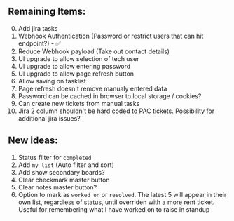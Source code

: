 ## Remaining Items:

0. Add jira tasks 
1. Webhook Authentication (Password or restrict users that can hit endpoint?) - ✅
2. Reduce Webhook payload (Take out contact details)
3. UI upgrade to allow selection of tech user
3. UI upgrade to allow entering password
3. UI upgrade to allow page refresh button
4. Allow saving on tasklist
5. Page refresh doesn't remove manualy entered data
6. Password can be cached in browser to local storage / cookies?
7. Can create new tickets from manual tasks
8. Jira 2 column shouldn't be hard coded to PAC tickets. Possibility for additional jira issues? 




## New ideas:
1. Status filter for `completed`
2. Add `my list` (Auto filter and sort)
3. Add show secondary boards?
4. Clear checkmark master button
5. Clear notes master button?
6. Option to mark as `worked on` or `resolved`. The latest 5 will appear in their own list, regardless of status, until overriden with a more rent ticket. Useful for remembering what I have worked on to raise in standup 

